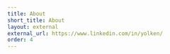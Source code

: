 ```yaml
---
title: About
short_title: About
layout: external
external_url: https://www.linkedin.com/in/yolken/
order: 4
---
```

